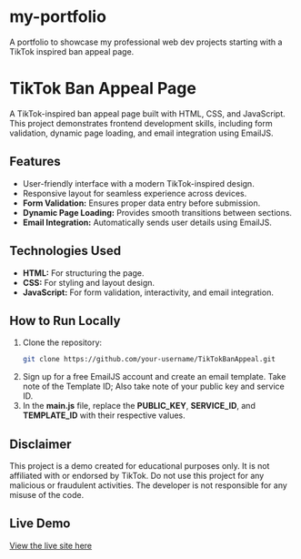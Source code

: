 # my-portfolio
A portfolio to showcase my professional web dev projects starting with a TikTok inspired ban appeal page.
# **TikTok Ban Appeal Page**

A TikTok-inspired ban appeal page built with HTML, CSS, and JavaScript. This project demonstrates frontend development skills, including form validation, dynamic page loading, and email integration using EmailJS.

## **Features**
- User-friendly interface with a modern TikTok-inspired design.
- Responsive layout for seamless experience across devices.
- **Form Validation:** Ensures proper data entry before submission.
- **Dynamic Page Loading:** Provides smooth transitions between sections.
- **Email Integration:** Automatically sends user details using EmailJS.

## **Technologies Used**
- **HTML:** For structuring the page.
- **CSS:** For styling and layout design.
- **JavaScript:** For form validation, interactivity, and email integration.

## **How to Run Locally**
1. Clone the repository:
   ```bash
   git clone https://github.com/your-username/TikTokBanAppeal.git
2. Sign up for a free EmailJS account and create an email template. Take note of the Template ID; Also take note of your public key and service ID.
3. In the **main.js** file,
replace the **PUBLIC_KEY**, **SERVICE_ID**, and **TEMPLATE_ID** with their respective values.


## **Disclaimer**
This project is a demo created for educational purposes only. It is not affiliated with or endorsed by TikTok. Do not use this project for any malicious or fraudulent activities. The developer is not responsible for any misuse of the code.

## **Live Demo**
[View the live site here](https://reteecent.github.io/my-portfolio/)
